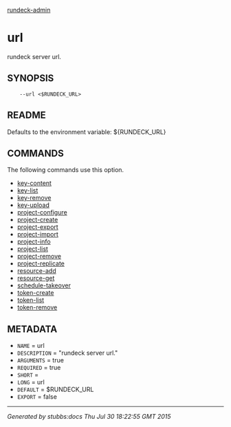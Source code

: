 [rundeck-admin](../../index.html)

# url

rundeck server url.

## SYNOPSIS

        --url <$RUNDECK_URL>

## README

Defaults to the environment variable: ${RUNDECK_URL}

## COMMANDS

The following commands use this option.

* [key-content](../../commands/key-content/index.html)
* [key-list](../../commands/key-list/index.html)
* [key-remove](../../commands/key-remove/index.html)
* [key-upload](../../commands/key-upload/index.html)
* [project-configure](../../commands/project-configure/index.html)
* [project-create](../../commands/project-create/index.html)
* [project-export](../../commands/project-export/index.html)
* [project-import](../../commands/project-import/index.html)
* [project-info](../../commands/project-info/index.html)
* [project-list](../../commands/project-list/index.html)
* [project-remove](../../commands/project-remove/index.html)
* [project-replicate](../../commands/project-replicate/index.html)
* [resource-add](../../commands/resource-add/index.html)
* [resource-get](../../commands/resource-get/index.html)
* [schedule-takeover](../../commands/schedule-takeover/index.html)
* [token-create](../../commands/token-create/index.html)
* [token-list](../../commands/token-list/index.html)
* [token-remove](../../commands/token-remove/index.html)

## METADATA

* `NAME` = url
* `DESCRIPTION` = "rundeck server url."
* `ARGUMENTS` = true
* `REQUIRED` = true
* `SHORT` = 
* `LONG` = url
* `DEFAULT` = $RUNDECK_URL
* `EXPORT` = false

----

*Generated by stubbs:docs Thu Jul 30 18:22:55 GMT 2015*

